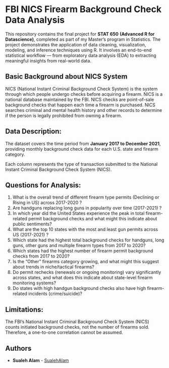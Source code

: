 # FBI NICS Firearm Background Check Data Analysis
This repository contains the final project for **STAT 650** **(Advanced R for Datascience)**, completed as part of my Master’s program in Statistics. The project demonstrates the application of data cleaning, visualization, modeling, and inference techniques using R. It involves an end-to-end statistical workflow — from exploratory data analysis (EDA) to extracting meaningful insights from real-world data.

## Basic Background about NICS System
NICS (National Instant Criminal Background Check System) is the system through which people undergo checks before acquiring a firearm. NICS is a national database maintained by the FBI. NICS checks are point-of-sale background checks that happen each time a firearm is purchased. NICS searches criminal and mental health history and other records to determine if the person is legally prohibited from owning a firearm.

## Data Description:
The dataset covers the time period from **January 2017 to December 2021**, providing monthly background check data for each U.S. state and firearm category.

Each column represents the type of transaction submitted to the National Instant Criminal Background Check System (NICS).

## Questions for Analysis:
1. What is the overall trend of different firearm type permits (Declining or Rising in US) across 2017-2020 ?
2. Are handguns replacing long guns in popularity over time (2017-2021) ?
3. In which year did the United States experience the peak in total firearm-related permit background checks and what might this indicate about public sentiments?
4. What are the top 10 states with the most and least gun permits across US (2017-2021) ?
5. Which state had the highest total background checks for handguns, long guns, other guns and multiple firearm types from 2017 to 2020?
6. Which states had the highest number of firearm permit background checks from 2017 to 2020?
7. Is the “Other” firearms category growing, and what might this suggest about trends in niche/tactical firearms?
8. Do permit rechecks (renewals or ongoing monitoring) vary significantly across states, and what does this indicate about state-level firearm monitoring systems?
9. Do states with high handgun background checks also have high firearm-related incidents (crime/suicide)?


## Limitations:
The FBI’s National Instant Criminal Background Check System (NICS) counts initiated background checks, not the number of firearms sold. Therefore, a one-to-one correlation cannot be assumed. 

## Authors
* **Sualeh Alam** - [SualehAlam](https://github.com/sualehalam) 
